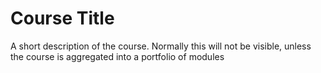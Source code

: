 # Course Title

A short description of the course. Normally this will not be visible, unless the course is aggregated into a portfolio of modules